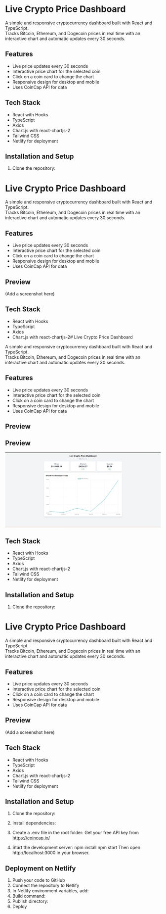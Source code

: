# Live Crypto Price Dashboard

A simple and responsive cryptocurrency dashboard built with React and TypeScript.  
Tracks Bitcoin, Ethereum, and Dogecoin prices in real time with an interactive chart and automatic updates every 30 seconds.

## Features
- Live price updates every 30 seconds
- Interactive price chart for the selected coin
- Click on a coin card to change the chart
- Responsive design for desktop and mobile
- Uses CoinCap API for data

## Tech Stack
- React with Hooks
- TypeScript
- Axios
- Chart.js with react-chartjs-2
- Tailwind CSS
- Netlify for deployment

## Installation and Setup

1. Clone the repository:

# Live Crypto Price Dashboard

A simple and responsive cryptocurrency dashboard built with React and TypeScript.  
Tracks Bitcoin, Ethereum, and Dogecoin prices in real time with an interactive chart and automatic updates every 30 seconds.

## Features
- Live price updates every 30 seconds
- Interactive price chart for the selected coin
- Click on a coin card to change the chart
- Responsive design for desktop and mobile
- Uses CoinCap API for data

## Preview
(Add a screenshot here)

## Tech Stack
- React with Hooks
- TypeScript
- Axios
- Chart.js with react-chartjs-2# Live Crypto Price Dashboard

A simple and responsive cryptocurrency dashboard built with React and TypeScript.  
Tracks Bitcoin, Ethereum, and Dogecoin prices in real time with an interactive chart and automatic updates every 30 seconds.

## Features
- Live price updates every 30 seconds
- Interactive price chart for the selected coin
- Click on a coin card to change the chart
- Responsive design for desktop and mobile
- Uses CoinCap API for data

## Preview
## Preview
![Dashboard Screenshot](./assets/Screenshot.png)

## Tech Stack
- React with Hooks
- TypeScript
- Axios
- Chart.js with react-chartjs-2
- Tailwind CSS
- Netlify for deployment

## Installation and Setup

1. Clone the repository:
# Live Crypto Price Dashboard

A simple and responsive cryptocurrency dashboard built with React and TypeScript.  
Tracks Bitcoin, Ethereum, and Dogecoin prices in real time with an interactive chart and automatic updates every 30 seconds.

## Features
- Live price updates every 30 seconds
- Interactive price chart for the selected coin
- Click on a coin card to change the chart
- Responsive design for desktop and mobile
- Uses CoinCap API for data

## Preview
(Add a screenshot here)

## Tech Stack
- React with Hooks
- TypeScript
- Axios
- Chart.js with react-chartjs-2
- Tailwind CSS
- Netlify for deployment

## Installation and Setup

1. Clone the repository:

2. Install dependencies:

3. Create a .env file in the root folder:
Get your free API key from https://coincap.io/

4. Start the development server:
npm install
npm start
Then open http://localhost:3000 in your browser.

## Deployment on Netlify
1. Push your code to GitHub
2. Connect the repository to Netlify
3. In Netlify environment variables, add:
4. Build command:
5. Publish directory:
6. Deploy
